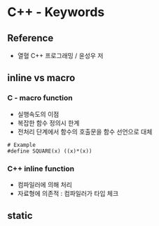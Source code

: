 # C++ - Keywords
## Reference
* 열혈 C++ 프로그래밍 / 윤성우 저

## inline vs  macro
### C - macro function
- 실행속도의 이점
- 복잡한 함수 정의시 한계 
- 전처리 단계에서 함수의 호출문을 함수 선언으로 대체
```shell
# Example
#define SQUARE(x) ((x)*(x))
```
### C++ inline function
- 컴파일러에 의해 처리 
- 자료형에 의존적 : 컴파일러가 타입 체크

## static